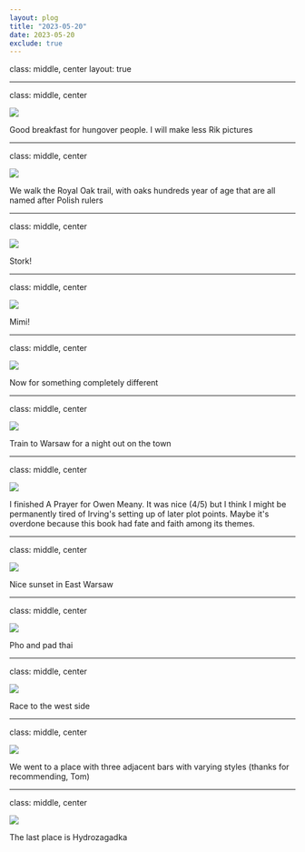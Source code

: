 ```yaml
---
layout: plog
title: "2023-05-20"
date: 2023-05-20
exclude: true
---
```


class: middle, center
layout: true

---

class: middle, center

<img class="plog-picture" src="{{ site.baseurl }}/img/plog/2023-05-20/01.jpg" />

Good breakfast for hungover people. I will make less Rik pictures

---

class: middle, center

<img class="plog-picture" src="{{ site.baseurl }}/img/plog/2023-05-20/02.jpg" />

We walk the Royal Oak trail, with oaks hundreds year of age that are all named after Polish rulers

---

class: middle, center

<img class="plog-picture" src="{{ site.baseurl }}/img/plog/2023-05-20/03.jpg" />

Stork!

---

class: middle, center

<img class="plog-picture" src="{{ site.baseurl }}/img/plog/2023-05-20/04.jpg" />

Mimi!

---

class: middle, center

<img class="plog-picture" src="{{ site.baseurl }}/img/plog/2023-05-20/05.jpg" />

Now for something completely different

---

class: middle, center

<img class="plog-picture" src="{{ site.baseurl }}/img/plog/2023-05-20/06.jpg" />

Train to Warsaw for a night out on the town

---

class: middle, center

<img class="plog-picture" src="{{ site.baseurl }}/img/plog/2023-05-20/07.jpg" />

I finished A Prayer for Owen Meany. It was nice (4/5) but I think I might be permanently tired of Irving's setting up of later plot points. Maybe it's overdone because this book had fate and faith among its themes.

---

class: middle, center

<img class="plog-picture" src="{{ site.baseurl }}/img/plog/2023-05-20/08.jpg" />

Nice sunset in East Warsaw

---

class: middle, center

<img class="plog-picture" src="{{ site.baseurl }}/img/plog/2023-05-20/09.jpg" />

Pho and pad thai

---

class: middle, center

<img class="plog-picture" src="{{ site.baseurl }}/img/plog/2023-05-20/10.gif" />

Race to the west side

---

class: middle, center

<img class="plog-picture" src="{{ site.baseurl }}/img/plog/2023-05-20/11.jpg" />

We went to a place with three adjacent bars with varying styles (thanks for recommending, Tom)

---

class: middle, center

<img class="plog-picture" src="{{ site.baseurl }}/img/plog/2023-05-20/12.jpg" />

The last place is Hydrozagadka

